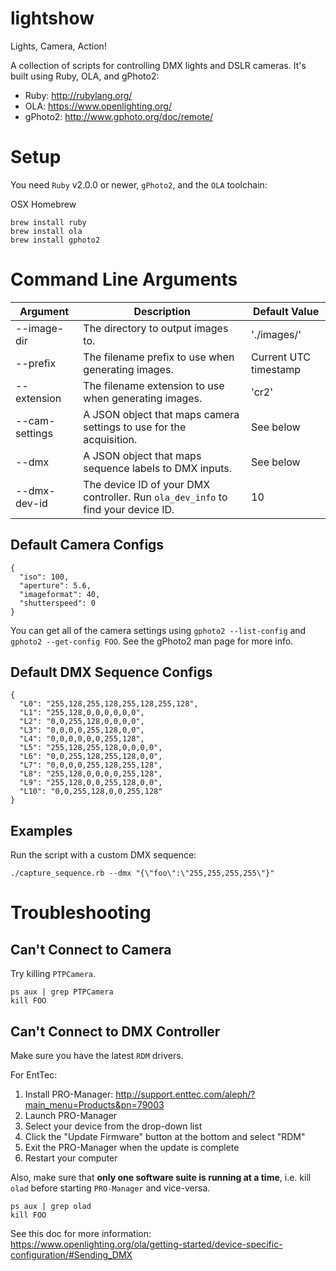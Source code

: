 # lightshow
Lights, Camera, Action!

A collection of scripts for controlling DMX lights and DSLR cameras. It's built using Ruby, OLA, and gPhoto2:
- Ruby: http://rubylang.org/
- OLA: https://www.openlighting.org/
- gPhoto2: http://www.gphoto.org/doc/remote/

# Setup
You need `Ruby` v2.0.0 or newer, `gPhoto2`, and the `OLA` toolchain:

OSX Homebrew
```
brew install ruby
brew install ola
brew install gphoto2
```

# Command Line Arguments

| Argument | Description | Default Value |
| -------- | ----------- | ------------- |
| --image-dir | The directory to output images to. | './images/' |
| --prefix | The filename prefix to use when generating images. | Current UTC timestamp |
| --extension | The filename extension to use when generating images. | 'cr2' |
| --cam-settings | A JSON object that maps camera settings to use for the acquisition. | See below |
| --dmx | A JSON object that maps sequence labels to DMX inputs. | See below |
| --dmx-dev-id | The device ID of your DMX controller. Run `ola_dev_info` to find your device ID. | 10 |

## Default Camera Configs

```
{
  "iso": 100,
  "aperture": 5.6,
  "imageformat": 40,
  "shutterspeed": 0
}
```

You can get all of the camera settings using `gphoto2 --list-config` and `gphoto2 --get-config FOO`. See the gPhoto2 man page for more info.

## Default DMX Sequence Configs

```
{
  "L0": "255,128,255,128,255,128,255,128",
  "L1": "255,128,0,0,0,0,0,0",
  "L2": "0,0,255,128,0,0,0,0",
  "L3": "0,0,0,0,255,128,0,0",
  "L4": "0,0,0,0,0,0,255,128",
  "L5": "255,128,255,128,0,0,0,0",
  "L6": "0,0,255,128,255,128,0,0",
  "L7": "0,0,0,0,255,128,255,128",
  "L8": "255,128,0,0,0,0,255,128",
  "L9": "255,128,0,0,255,128,0,0",
  "L10": "0,0,255,128,0,0,255,128"
}
```

## Examples

Run the script with a custom DMX sequence:

```
./capture_sequence.rb --dmx "{\"foo\":\"255,255,255,255\"}"
```

# Troubleshooting

## Can't Connect to Camera

Try killing `PTPCamera`.

```
ps aux | grep PTPCamera
kill FOO
```

## Can't Connect to DMX Controller

Make sure you have the latest `RDM` drivers.

For EntTec:
1. Install PRO-Manager: http://support.enttec.com/aleph/?main_menu=Products&pn=79003
2. Launch PRO-Manager
3. Select your device from the drop-down list
4. Click the "Update Firmware" button at the bottom and select "RDM"
5. Exit the PRO-Manager when the update is complete
6. Restart your computer

Also, make sure that **only one software suite is running at a time**, i.e. kill `olad` before starting `PRO-Manager` and vice-versa.

```
ps aux | grep olad
kill FOO
```

See this doc for more information: https://www.openlighting.org/ola/getting-started/device-specific-configuration/#Sending_DMX
